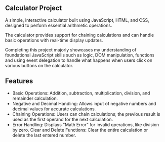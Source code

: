 ## Calculator Project
A simple, interactive calculator built using JavaScript, HTML, and CSS, designed to perform essential arithmetic operations. 

The calculator provides support for chaining calculations and can handle basic operations with real-time display updates.

Completing this project majorly showcases my understanding of foundational JavaScript skills such as logic, DOM manipulation, functions and using event delegation to handle what happens when users click on various buttons on the calculator.

## Features
- Basic Operations: Addition, subtraction, multiplication, division, and remainder calculation.
- Negative and Decimal Handling: Allows input of negative numbers and decimal values for accurate calculations.
- Chaining Operations: Users can chain calculations; the previous result is used as the first operand for the next calculation.
- Error Handling: Displays "Math Error" for invalid operations, like division by zero.
Clear and Delete Functions: Clear the entire calculation or delete the last entered number.
